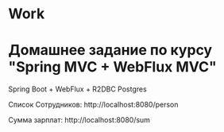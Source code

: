 # Work
# Домашнее задание по курсу "Spring MVC + WebFlux MVC"

Spring Boot + WebFlux + R2DBC Postgres

Список Сотрудников:
http://localhost:8080/person

Сумма зарплат:
http://localhost:8080/sum
